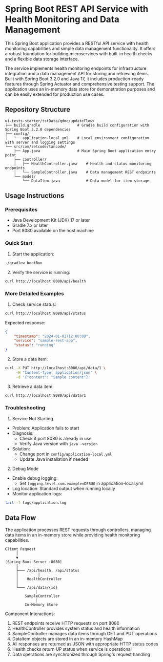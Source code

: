 # Spring Boot REST API Service with Health Monitoring and Data Management

This Spring Boot application provides a RESTful API service with health monitoring capabilities and simple data management functionality. It offers a robust foundation for building microservices with built-in health checks and a flexible data storage interface.

The service implements health monitoring endpoints for infrastructure integration and a data management API for storing and retrieving items. Built with Spring Boot 3.2.0 and Java 17, it includes production-ready features through Spring Actuator and comprehensive testing support. The application uses an in-memory data store for demonstration purposes and can be easily extended for production use cases.

## Repository Structure
```
ui-tests-starter/tstData/qdoc/updateFlow/
├── build.gradle                 # Gradle build configuration with Spring Boot 3.2.0 dependencies
├── config/
│   └── application-local.yml    # Local environment configuration with server and logging settings
└── src/com/zetcode/tancode/
    ├── App.java                 # Main Spring Boot application entry point
    ├── controller/
    │   ├── HealthController.java    # Health and status monitoring endpoints
    │   └── SampleController.java    # Data management REST endpoints
    └── model/
        └── DataItem.java            # Data model for item storage
```

## Usage Instructions
### Prerequisites
- Java Development Kit (JDK) 17 or later
- Gradle 7.x or later
- Port 8080 available on the host machine


### Quick Start
1. Start the application:
```bash
./gradlew bootRun
```

2. Verify the service is running:
```bash
curl http://localhost:8080/api/health
```

### More Detailed Examples
1. Check service status:
```bash
curl http://localhost:8080/api/status
```
Expected response:
```json
{
    "timestamp": "2024-01-01T12:00:00",
    "service": "sample-rest-app",
    "status": "running"
}
```

2. Store a data item:
```bash
curl -X PUT http://localhost:8080/api/data/1 \
     -H "Content-Type: application/json" \
     -d '{"content": "Sample content"}'
```

3. Retrieve a data item:
```bash
curl http://localhost:8080/api/data/1
```

### Troubleshooting
1. Service Not Starting
- Problem: Application fails to start
- Diagnosis:
  * Check if port 8080 is already in use
  * Verify Java version with `java -version`
- Solution:
  * Change port in `config/application-local.yml`
  * Update Java installation if needed

2. Debug Mode
- Enable debug logging:
  * Set `logging.level.com.example=DEBUG` in application-local.yml
- Log location: Standard output when running locally
- Monitor application logs:
```bash
tail -f logs/application.log
```

## Data Flow
The application processes REST requests through controllers, managing data items in an in-memory store while providing health monitoring capabilities.

```ascii
Client Request
     │
     ▼
[Spring Boot Server :8080]
     │
     ├─── /api/health, /api/status
     │         │
     │    HealthController
     │
     └─── /api/data/{id}
              │
         SampleController
              │
         In-Memory Store
```

Component Interactions:
1. REST endpoints receive HTTP requests on port 8080
2. HealthController provides system status and health information
3. SampleController manages data items through GET and PUT operations
4. DataItem objects are stored in an in-memory HashMap
5. All responses are returned as JSON with appropriate HTTP status codes
6. Health checks return UP status when service is operational
7. Data operations are synchronized through Spring's request handling
